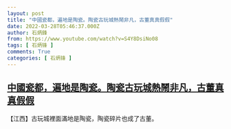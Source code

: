 ```yaml
---
layout: post
title: "中國瓷都，遍地是陶瓷。陶瓷古玩城熱鬧非凡，古董真真假假"
date: 2022-03-28T05:46:37.000Z
author: 石炳鋒
from: https://www.youtube.com/watch?v=S4Y8DsiNo08
tags: [ 石炳锋 ]
comments: True
categories: [ 石炳锋 ]
---
```

<!--1648446397000-->
[中國瓷都，遍地是陶瓷。陶瓷古玩城熱鬧非凡，古董真真假假](https://www.youtube.com/watch?v=S4Y8DsiNo08)
------

<div>
【江西】古玩城裡面滿地是陶瓷，陶瓷碎片也成了古董。
</div>
